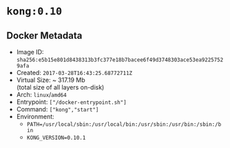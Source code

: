 # `kong:0.10`

## Docker Metadata

- Image ID: `sha256:e5b15e801d8438313b3fc377e18b7bacee6f49d3748303ace53ea92257529afa`
- Created: `2017-03-28T16:43:25.68772711Z`
- Virtual Size: ~ 317.19 Mb  
  (total size of all layers on-disk)
- Arch: `linux`/`amd64`
- Entrypoint: `["/docker-entrypoint.sh"]`
- Command: `["kong","start"]`
- Environment:
  - `PATH=/usr/local/sbin:/usr/local/bin:/usr/sbin:/usr/bin:/sbin:/bin`
  - `KONG_VERSION=0.10.1`
